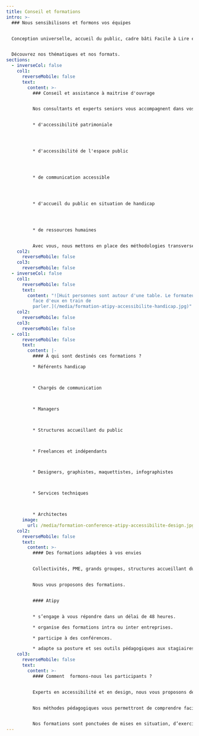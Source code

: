 ```yaml
---
title: Conseil et formations
intro: >-
  ### Nous sensibilisons et formons vos équipes


  Conception universelle, accueil du public, cadre bâti Facile à Lire et à Comprendre, signalétique accessible… 


  Découvrez nos thématiques et nos formats.
sections:
  - inverseCol: false
    col1:
      reverseMobile: false
      text:
        content: >-
          ### C﻿onseil et assistance à maitrise d'ouvrage


          Nos consultants et experts seniors vous accompagnent dans vos stratégies


          * d'accessibilité patrimoniale




          * d﻿'accessibilité de l'espace public




          * de communication accessible




          * d﻿'accueil du public en situation de handicap




          * d﻿e ressources humaines


          A﻿vec vous, nous mettons en place des méthodologies transverses à l'ensemble de vos activités, services ou territoires. Nous réalisons des rapports d'étonnement, point de départ pour l'amélioration de l'accessibilité et de l'expérience utilisateur.
    col2:
      reverseMobile: false
    col3:
      reverseMobile: false
  - inverseCol: false
    col1:
      reverseMobile: false
      text:
        content: "![Huit personnes sont autour d'une table. Le formateur est debout en
          face d'eux en train de
          parler.](/media/formation-atipy-accessibilite-handicap.jpg)"
    col2:
      reverseMobile: false
    col3:
      reverseMobile: false
  - col1:
      reverseMobile: false
      text:
        content: |-
          #### À qui sont destinés ces formations ?

          * Référents handicap



          * Chargés de communication



          * Managers



          * Structures accueillant du public



          * Freelances et indépendants 



          * Designers, graphistes, maquettistes, infographistes



          * Services techniques



          * A﻿rchitectes
      image:
        url: /media/formation-conference-atipy-accessibilite-design.jpg
    col2:
      reverseMobile: false
      text:
        content: >-
          #### Des formations adaptées à vos envies


          Collectivités, PME, grands groupes, structures accueillant du public dans le secteur culturel ou médical, vous souhaitez améliorer l'accessibilités de vos services, de vos bâtiments ?


          Nous vous proposons des formations.


          #### A﻿tipy


          * s’engage à vous répondre dans un délai de 48 heures.

          * organise des formations intra ou inter entreprises.

          * p﻿articipe à des conférences.

          * adapte sa posture et ses outils pédagogiques aux stagiaires en situation de handicap.
    col3:
      reverseMobile: false
      text:
        content: >-
          #### Comment  formons-nous les participants ?


          Experts en accessibilité et en design, nous vous proposons des sensibilisations et ateliers sur les thèmes de la conception universelle, de l’accessibilité et du handicap, et visant à rendre votre communication, vos services ou vos équipements accessibles au plus grand nombre, tant sur le fond que sur la forme.


          Nos méthodes pédagogiques vous permettront de comprendre facilement et d’apprendre avec plaisir.


          Nos formations sont ponctuées de mises en situation, d’exercices ludiques, d’exemples et d’études de cas.
---
```

